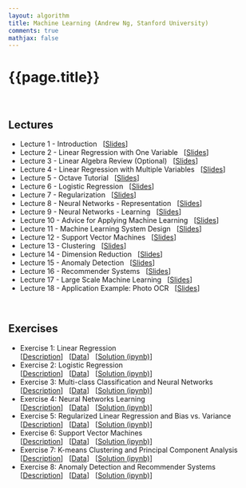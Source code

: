 ```yaml
---
layout: algorithm
title: Machine Learning (Andrew Ng, Stanford University)
comments: true
mathjax: false
---
```


# {{page.title}}

<br>

## Lectures

+ Lecture 1 - Introduction &nbsp;
[[Slides]({{site.baseurl}}/algorithms/machinelearning/course/ml_andrewng/slides/1.pdf)]
+ Lecture 2 - Linear Regression with One Variable &nbsp;
[[Slides]({{site.baseurl}}/algorithms/machinelearning/course/ml_andrewng/slides/2.pdf)]
+ Lecture 3 - Linear Algebra Review (Optional) &nbsp;
[[Slides]({{site.baseurl}}/algorithms/machinelearning/course/ml_andrewng/slides/3.pdf)]
+ Lecture 4 - Linear Regression with Multiple Variables &nbsp;
[[Slides]({{site.baseurl}}/algorithms/machinelearning/course/ml_andrewng/slides/4.pdf)]
+ Lecture 5 - Octave Tutorial &nbsp;
[[Slides]({{site.baseurl}}/algorithms/machinelearning/course/ml_andrewng/slides/5.pdf)]
+ Lecture 6 - Logistic Regression &nbsp;
[[Slides]({{site.baseurl}}/algorithms/machinelearning/course/ml_andrewng/slides/6.pdf)]
+ Lecture 7 - Regularization &nbsp;
[[Slides]({{site.baseurl}}/algorithms/machinelearning/course/ml_andrewng/slides/7.pdf)]
+ Lecture 8 - Neural Networks - Representation &nbsp;
[[Slides]({{site.baseurl}}/algorithms/machinelearning/course/ml_andrewng/slides/8.pdf)]
+ Lecture 9 - Neural Networks - Learning &nbsp;
[[Slides]({{site.baseurl}}/algorithms/machinelearning/course/ml_andrewng/slides/9.pdf)]
+ Lecture 10 - Advice for Applying Machine Learning &nbsp;
[[Slides]({{site.baseurl}}/algorithms/machinelearning/course/ml_andrewng/slides/10.pdf)]
+ Lecture 11 - Machine Learning System Design &nbsp;
[[Slides]({{site.baseurl}}/algorithms/machinelearning/course/ml_andrewng/slides/11.pdf)]
+ Lecture 12 - Support Vector Machines &nbsp;
[[Slides]({{site.baseurl}}/algorithms/machinelearning/course/ml_andrewng/slides/12.pdf)]
+ Lecture 13 - Clustering &nbsp;
[[Slides]({{site.baseurl}}/algorithms/machinelearning/course/ml_andrewng/slides/13.pdf)]
+ Lecture 14 - Dimension Reduction &nbsp;
[[Slides]({{site.baseurl}}/algorithms/machinelearning/course/ml_andrewng/slides/14.pdf)]
+ Lecture 15 - Anomaly Detection &nbsp;
[[Slides]({{site.baseurl}}/algorithms/machinelearning/course/ml_andrewng/slides/15.pdf)]
+ Lecture 16 - Recommender Systems &nbsp;
[[Slides]({{site.baseurl}}/algorithms/machinelearning/course/ml_andrewng/slides/16.pdf)]
+ Lecture 17 - Large Scale Machine Learning &nbsp;
[[Slides]({{site.baseurl}}/algorithms/machinelearning/course/ml_andrewng/slides/17.pdf)]
+ Lecture 18 - Application Example: Photo OCR &nbsp;
[[Slides]({{site.baseurl}}/algorithms/machinelearning/course/ml_andrewng/slides/18.pdf)]

<br>

## Exercises
+ Exercise 1: Linear Regression<br>
[[Description]({{site.baseurl}}/algorithms/machinelearning/course/ml_andrewng/exercises/ex1.pdf)] &nbsp;
[[Data](https://github.com/shevapato2008/MLCourse_AndrewNg/tree/master/mlclass-ex1)] &nbsp;
[[Solution (ipynb)](https://github.com/shevapato2008/machine-learning-notebooks/blob/master/ml-ex1.ipynb)]
+ Exercise 2: Logistic Regression<br>
[[Description]({{site.baseurl}}/algorithms/machinelearning/course/ml_andrewng/exercises/ex2.pdf)] &nbsp;
[[Data](https://github.com/shevapato2008/MLCourse_AndrewNg/tree/master/mlclass-ex2)] &nbsp;
[[Solution (ipynb)](https://github.com/shevapato2008/machine-learning-notebooks/blob/master/ml-ex2.ipynb)]
+ Exercise 3: Multi-class Classification and Neural Networks<br>
[[Description]({{site.baseurl}}/algorithms/machinelearning/course/ml_andrewng/exercises/ex3.pdf)] &nbsp;
[[Data](https://github.com/shevapato2008/MLCourse_AndrewNg/tree/master/mlclass-ex3)] &nbsp;
[[Solution (ipynb)](https://github.com/shevapato2008/machine-learning-notebooks/blob/master/ml-ex3.ipynb)]
+ Exercise 4: Neural Networks Learning<br>
[[Description]({{site.baseurl}}/algorithms/machinelearning/course/ml_andrewng/exercises/ex4.pdf)] &nbsp;
[[Data](https://github.com/shevapato2008/MLCourse_AndrewNg/tree/master/mlclass-ex4)] &nbsp;
[[Solution (ipynb)](https://github.com/shevapato2008/machine-learning-notebooks/blob/master/ml-ex4.ipynb)]
+ Exercise 5: Regularized Linear Regression and Bias vs. Variance<br>
[[Description]({{site.baseurl}}/algorithms/machinelearning/course/ml_andrewng/exercises/ex5.pdf)] &nbsp;
[[Data](https://github.com/shevapato2008/MLCourse_AndrewNg/tree/master/mlclass-ex5)] &nbsp;
[[Solution (ipynb)](https://github.com/shevapato2008/machine-learning-notebooks/blob/master/ml-ex5.ipynb)]
+ Exercise 6: Support Vector Machines<br>
[[Description]({{site.baseurl}}/algorithms/machinelearning/course/ml_andrewng/exercises/ex6.pdf)] &nbsp;
[[Data](https://github.com/shevapato2008/MLCourse_AndrewNg/tree/master/mlclass-ex6)] &nbsp;
[[Solution (ipynb)](https://github.com/shevapato2008/machine-learning-notebooks/blob/master/ml-ex6.ipynb)]
+ Exercise 7: K-means Clustering and Principal Component Analysis<br>
[[Description]({{site.baseurl}}/algorithms/machinelearning/course/ml_andrewng/exercises/ex7.pdf)] &nbsp;
[[Data](https://github.com/shevapato2008/MLCourse_AndrewNg/tree/master/mlclass-ex7)] &nbsp;
[[Solution (ipynb)](https://github.com/shevapato2008/machine-learning-notebooks/blob/master/ml-ex7.ipynb)]
+ Exercise 8: Anomaly Detection and Recommender Systems<br>
[[Description]({{site.baseurl}}/algorithms/machinelearning/course/ml_andrewng/exercises/ex8.pdf)] &nbsp;
[[Data](https://github.com/shevapato2008/MLCourse_AndrewNg/tree/master/mlclass-ex8)] &nbsp;
[[Solution (ipynb)](https://github.com/shevapato2008/machine-learning-notebooks/blob/master/ml-ex8.ipynb)]

<br><br>
